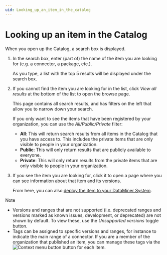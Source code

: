 ```yaml
---
uid: Looking_up_an_item_in_the_catalog
---
```


# Looking up an item in the Catalog

When you open up the Catalog, a search box is displayed.

1. In the search box, enter (part of) the name of the item you are looking for (e.g. a connector, a package, etc.).

   As you type, a list with the top 5 results will be displayed under the search box.

1. If you cannot find the item you are looking for in the list, click *View all results* at the bottom of the list to open the browse page.

   This page contains all search results, and has filters on the left that allow you to narrow down your search.

   If you only want to see the items that have been registered by your organization, you can use the *All/Public/Private* filter:

   - **All**: This will return search results from all items in the Catalog that you have access to. This includes the private items that are only visible to people in your organization.
   - **Public**: This will only return results that are publicly available to everyone.
   - **Private**: This will only return results from the private items that are only visible to people in your organization.

1. If you see the item you are looking for, click it to open a page where you can see information about that item and its versions.

   From here, you can also [deploy the item to your DataMiner System](xref:Deploying_a_catalog_item).

> [!NOTE]
>
> - Versions and ranges that are not supported (i.e. deprecated ranges and versions marked as known issues, development, or deprecated) are not shown by default. To view these, use the *Unsupported versions* toggle button.<!-- RN 39903 -->
> - Tags can be assigned to specific versions and ranges, for instance to indicate the main range of a connector. If you are a member of the organization that published an item, you can manage these tags via the ![Context menu button](~/user-guide/images/Catalog_context_menu.png) button for each item.<!-- RN 40030 -->
